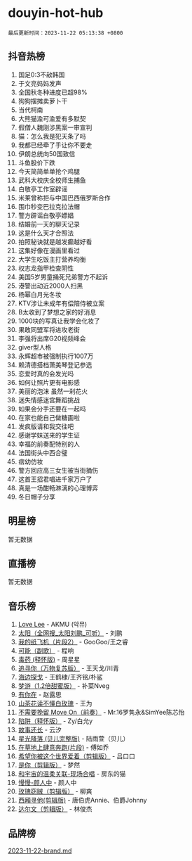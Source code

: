 # douyin-hot-hub

`最后更新时间：2023-11-22 05:13:38 +0800`

## 抖音热榜

1. 国足0:3不敌韩国
1. 于文亮妈妈发声
1. 全国秋冬种进度已超98%
1. 狗狗摆摊卖萝卜干
1. 当代柯南
1. 大熊猫渝可渝爱有多默契
1. 假僧人魏刚涉黑案一审宣判
1. 猫：怎么我是犯天条了吗
1. 我都已经牵了手让你不要走
1. 伊朗总统向50国致信
1. 斗鱼股价下跌
1. 今天简简单单抢个鸡腿
1. 武科大校庆全校师生捕鱼
1. 白敬亭工作室辟谣
1. 米莱曾称拒与中国巴西俄罗斯合作
1. 围巾秒变巴拉克拉法帽
1. 警方辟谣白敬亭嫖娼
1. 结婚前一天的聊天记录
1. 这是什么天才合照法
1. 拍照秘诀就是越发癫越好看
1. 这集好像在漫画里看过
1. 大学生吃饭主打营养均衡
1. 权志龙指甲检查阴性
1. 美国5岁男童捅死兄弟警方不起诉
1. 港警出动近2000人扫黑
1. 杨幂白月光冬妆
1. KTV涉让未成年有偿陪侍被立案
1. B太收到了梦想之家的好消息
1. 1000块的写真让我学会化妆了
1. 果敢同盟军将进攻老街
1. 李强将出席G20视频峰会
1. giver型人格
1. 永辉超市被强制执行1007万
1. 赖清德搭档萧美琴登记参选
1. 恋爱时真的会发光吗
1. 如何让照片更有电影感
1. 美丽的泡沫 虽然一刹花火
1. 迷失情感迷宫舞蹈挑战
1. 如果会分手还要在一起吗
1. 在家也能自己做糖画啦
1. 发疯版请和我交往吧
1. 感谢学妹送来的学生证
1. 幸福的前奏配特别的人
1. 法国街头中西合璧
1. 痞幼仿妆
1. 警方回应高三女生被当街捅伤
1. 这首王招君唱进千家万户了
1. 真是一场酣畅淋漓的心理博弈
1. 冬日帽子分享

## 明星榜

暂无数据

## 直播榜

暂无数据

## 音乐榜

1. [Love Lee](https://sf6-cdn-tos.douyinstatic.com/obj/tos-cn-ve-2774/o05GbkJGbCBTdDnMtB0fwOYgkeZp23vrWQDQBS) - AKMU (악뮤)
1. [太阳（全网搜_太阳刘鹏_可听）](https://sf6-cdn-tos.douyinstatic.com/obj/tos-cn-ve-2774/ogWbyIQnlBFImVbeDocRdCIYtBHlbJXgfZMvgz) - 刘鹏
1. [我的纸飞机（片段2）](https://sf3-cdn-tos.douyinstatic.com/obj/tos-cn-ve-2774/oM2ZrKcg2CD5AeRB2gkeXOFB1IxAGJdZPazYHf) - GooGoo/王之睿
1. [可能（副歌）](https://sf6-cdn-tos.douyinstatic.com/obj/tos-cn-ve-2774/cde1731888894259b333569393c2fb51) - 程响
1. [毒药 (释怀版)](https://sf6-cdn-tos.douyinstatic.com/obj/tos-cn-ve-2774/oYILMEAzspdZBIzy4frJNB8ZHPHWAhiwowd4Ad) - 周星星
1. [追寻你（万物复苏版）](https://sf6-cdn-tos.douyinstatic.com/obj/tos-cn-ve-2774/oYeAZJsbjIDit9APmBg8u6uDUQnHmoCf3gbo74) - 王天戈/川青
1. [海边探戈](https://sf3-cdn-tos.douyinstatic.com/obj/tos-cn-ve-2774/os9gE0VQCGqt6VQkZDyBBYvfSDY0QFe3vVmubn) - 王鹤棣/王齐铭/朴鲨
1. [梦游（1.2倍甜蜜版）](https://sf3-cdn-tos.douyinstatic.com/obj/tos-cn-ve-2774/o4gyAUm8hwufoEABmwVIiQtHsFuGzAEEWtNMzo) - 补菜Nveg
1. [有你在](https://sf6-cdn-tos.douyinstatic.com/obj/tos-cn-ve-2774/o8zImmNsI8B0yfAW5FKAB1oBhkMAlIrwsZEi1V) - 赵露思
1. [山茶花读不懂白玫瑰](https://sf3-cdn-tos.douyinstatic.com/obj/tos-cn-ve-2774/osfn8B7DktrRHEPJgPCfDbw7QDQEkwC16BxZg9) - 王为
1. [不需要挽留 Move On（前奏）](https://sf6-cdn-tos.douyinstatic.com/obj/tos-cn-ve-2774/ooCBhgCCkF4nExzQL9WZSUbitfA8IsDkgQIYhe) - Mr.16罗隽永&SimYee陈芯怡
1. [陷阱（释怀版）](https://sf3-cdn-tos.douyinstatic.com/obj/tos-cn-ve-2774/oE8C21LeZrzKLDFfQYgMzx4GAIHageG5IzayY7) - Zy/白允y
1. [故事还长](https://sf3-cdn-tos.douyinstatic.com/obj/tos-cn-ve-2774/30a26758c8594f0ab81ac675c33ee2c5) - 云汐
1. [星光降落 (贝儿完整版)](https://sf6-cdn-tos.douyinstatic.com/obj/tos-cn-ve-2774/okwB9hAwyAtsFFkFBzAX1hOOfQuIoMNs0W2Mwr) - 陆雨萱（贝儿）
1. [在草地上肆意奔跑(片段)](https://sf6-cdn-tos.douyinstatic.com/obj/tos-cn-ve-2774/8831d494742f45dabdfa8adb8b817259) - 傅如乔
1. [希望你被这个世界爱着（剪辑版）](https://sf6-cdn-tos.douyinstatic.com/obj/tos-cn-ve-2774/oo4H3BfEygN7l7bQaMBOZHCQ1eI4FqtED5skQ2) - 吕口口
1. [是你（剪辑版）](https://sf3-cdn-tos.douyinstatic.com/obj/tos-cn-ve-2774/46019dae783c4c969944217fe1cfafc4) - 梦然
1. [和宇宙的温柔关联-现场合唱](https://sf3-cdn-tos.douyinstatic.com/obj/tos-cn-ve-2774/o0hONGDYQBgk0e5bqDeQOonVmncA6tC2nBwZLT) - 房东的猫
1. [慢慢-颜人中](https://sf6-cdn-tos.douyinstatic.com/obj/tos-cn-ve-2774/ocjHNfBXdBxQNC8ZGAeoLMFTUgtBg8bkExunDC) - 颜人中
1. [玫瑰窃贼（剪辑版）](https://sf3-cdn-tos.douyinstatic.com/obj/tos-cn-ve-2774/oMqAsB3ixIhSWqAJOAwf3a0hU2zKJLBolQtFlI) - 柳爽
1. [西厢寻他(剪辑版)](https://sf6-cdn-tos.douyinstatic.com/obj/tos-cn-ve-2774/oUsAVfAQKlRNxEv5qxvIB8o5qmIWUcXbzJKJhw) - 唐伯虎Annie、伯爵Johnny
1. [达尔文（剪辑版）](https://sf3-cdn-tos.douyinstatic.com/obj/tos-cn-ve-2774/oQuPQQmEgnCeZsgKQ78VBZjNVtegzBGpoSbQPD) - 林俊杰

## 品牌榜

[2023-11-22-brand.md](2023-11-22-brand.md)
